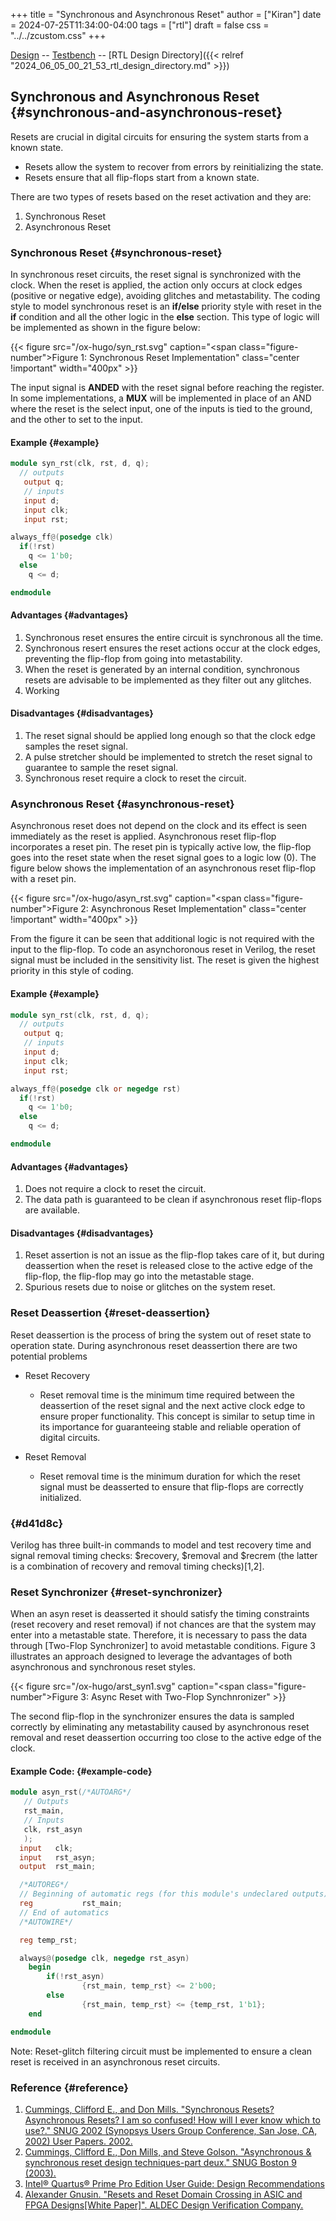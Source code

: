 +++
title = "Synchronous and Asynchronous Reset"
author = ["Kiran"]
date = 2024-07-25T11:34:00-04:00
tags = ["rtl"]
draft = false
css = "../../zcustom.css"
+++

[Design](https://github.com/24x7fpga/iVerilog/blob/master/design/asyn_rst/asyn_rst.v) -- [Testbench](https://github.com/24x7fpga/iVerilog/blob/master/tb_design/tb_asyn_rst/tb_asyn_rst.v) -- [RTL Design Directory]({{< relref "2024_06_05_00_21_53_rtl_design_directory.md" >}})


## Synchronous and Asynchronous Reset {#synchronous-and-asynchronous-reset}

Resets are crucial in digital circuits for ensuring the system starts from a known state.

-   Resets allow the system to recover from errors by reinitializing the state.
-   Resets ensure that all flip-flops start from a known state.

There are two types of resets based on the reset activation and they are:

1.  Synchronous Reset
2.  Asynchronous Reset


### Synchronous Reset {#synchronous-reset}

In synchronous reset circuits, the reset signal is synchronized with the clock. When the reset is applied, the action only occurs at clock edges (positive or negative edge), avoiding glitches and metastability. The coding style to model synchronous reset is an **if/else** priority style with reset in the **if** condition and all the other logic in the **else** section. This type of logic will be implemented as shown in the figure below:

{{< figure src="/ox-hugo/syn_rst.svg" caption="<span class=\"figure-number\">Figure 1: </span>Synchronous Reset Implementation" class="center !important" width="400px" >}}

The input signal is **ANDED** with the reset signal before reaching the register. In some implementations, a **MUX** will be implemented in place of an AND where the reset is the select input, one of the inputs is tied to the ground, and the other to set to the input.


#### Example {#example}

```verilog
module syn_rst(clk, rst, d, q);
  // outputs
   output q;
   // inputs
   input d;
   input clk;
   input rst;

always_ff@(posedge clk)
  if(!rst)
    q <= 1'b0;
  else
    q <= d;

endmodule
```


#### Advantages {#advantages}

1.  Synchronous reset ensures the entire circuit is synchronous all the time.
2.  Synchronous resert ensures the reset actions occur at the clock edges, preventing the flip-flop from going into metastability.
3.  When the reset is generated by an internal condition, synchronous resets are advisable to be implemented as they filter out any glitches.
4.  Working


#### Disadvantages {#disadvantages}

1.  The reset signal should be applied long enough so that the clock edge samples the reset signal.
2.  A pulse stretcher should be implemented to stretch the reset signal to guarantee to sample the reset signal.
3.  Synchronous reset require a clock to reset the circuit.


### Asynchronous Reset {#asynchronous-reset}

Asynchronous reset does not depend on the clock and its effect is seen immediately as the reset is applied. Asynchronous reset flip-flop incorporates a reset pin. The reset pin is typically active low, the flip-flop goes into the reset state when the reset signal goes to a logic low (0). The figure below shows the implementation of an asynchronous reset flip-flop with a reset pin.

{{< figure src="/ox-hugo/asyn_rst.svg" caption="<span class=\"figure-number\">Figure 2: </span>Asynchronous Reset Implementation" class="center !important" width="400px" >}}

From the figure it can be seen that additional logic is not required with the input to the flip-flop. To code an asynchoronous reset in Verilog, the reset signal must be included in the sensitivity list. The reset is given the highest priority in this style of coding.


#### Example {#example}

```verilog
module syn_rst(clk, rst, d, q);
  // outputs
   output q;
   // inputs
   input d;
   input clk;
   input rst;

always_ff@(posedge clk or negedge rst)
  if(!rst)
    q <= 1'b0;
  else
    q <= d;

endmodule

```


#### Advantages {#advantages}

1.  Does not require a clock to reset the circuit.
2.  The data path is guaranteed to be clean if asynchronous reset flip-flops are available.


#### Disadvantages {#disadvantages}

1.  Reset assertion is not an issue as the flip-flop takes care of it, but during deassertion when the reset is released close to the active edge of the flip-flop, the flip-flop may go into the metastable stage.
2.  Spurious resets due to noise or glitches on the system reset.


### Reset Deassertion {#reset-deassertion}

Reset deassertion is the process of bring the system out of reset state to operation state. During asynchronous reset deassertion there are two potential problems

<!--list-separator-->

-  Reset Recovery

    -   Reset removal time is the minimum time required between the deassertion of the reset signal and the next active clock edge to ensure proper functionality. This concept is similar to setup time in its importance for guaranteeing stable and reliable operation of digital circuits.

<!--list-separator-->

-  Reset Removal

    -   Reset removal time is the minimum duration for which the reset signal must be deasserted to ensure that flip-flops are correctly initialized.


###  {#d41d8c}

Verilog has three built-in commands to model and test recovery time and signal removal timing checks: $recovery, $removal and $recrem (the latter is a combination of recovery and removal timing checks)[1,2].


### Reset Synchronizer {#reset-synchronizer}

When an asyn reset is deasserted it should satisfy the timing constraints (reset recovery and reset removal) if not chances are that the system may enter into a metastable state. Therefore, it is necessary to pass the data through [Two-Flop Synchronizer] to avoid metastable conditions. Figure 3 illustrates an approach designed to leverage the advantages of both asynchronous and synchronous reset styles.

{{< figure src="/ox-hugo/arst_syn1.svg" caption="<span class=\"figure-number\">Figure 3: </span>Async Reset with Two-Flop Synchnronizer" >}}

The second flip-flop in the synchronizer ensures the data is sampled correctly by eliminating any metastability caused by asynchronous reset removal and reset deassertion occurring too close to the active edge of the clock.


#### Example Code: {#example-code}

```verilog
module asyn_rst(/*AUTOARG*/
   // Outputs
   rst_main,
   // Inputs
   clk, rst_asyn
   );
  input   clk;
  input   rst_asyn;
  output  rst_main;

  /*AUTOREG*/
  // Beginning of automatic regs (for this module's undeclared outputs)
  reg			rst_main;
  // End of automatics
  /*AUTOWIRE*/

  reg temp_rst;

  always@(posedge clk, negedge rst_asyn)
    begin
        if(!rst_asyn)
                {rst_main, temp_rst} <= 2'b00;
        else
                {rst_main, temp_rst} <= {temp_rst, 1'b1};
    end

endmodule
```

Note: Reset-glitch filtering circuit must be implemented to ensure a clean reset is received in an asynchronous reset circuits.


### Reference {#reference}

1.  [Cummings, Clifford E., and Don Mills. "Synchronous Resets? Asynchronous Resets? I am so confused! How will I ever know which to use?." SNUG 2002 (Synopsys Users Group Conference, San Jose, CA, 2002) User Papers. 2002.](http://www.sunburst-design.com/papers/CummingsSNUG2002SJ_Resets.pdf)
2.  [Cummings, Clifford E., Don Mills, and Steve Golson. "Asynchronous &amp; synchronous reset design techniques-part deux." SNUG Boston 9 (2003).](http://www.sunburst-design.com/papers/CummingsSNUG2003Boston_Resets.pdf)
3.  [Intel® Quartus® Prime Pro Edition User Guide: Design Recommendations](https://www.intel.com/content/www/us/en/docs/programmable/683082/21-3/using-asynchronous-resets.html)
4.  [Alexander Gnusin. "Resets and Reset Domain Crossing in ASIC and FPGA Designs[White Paper]". ALDEC Design Verification Company.](https://research.ssl.berkeley.edu/~teq/research/Resets%20and%20Reset%20Domain%20Crossings%20in%20ASIC%20and%20FPGA%20designs.pdf)
